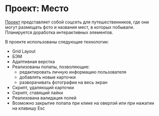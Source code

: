 # Проект: Место

[Проект](https://annashm1017.github.io/mesto/index.html) представляет собой соцсеть для путешественников, где они могут размещать фото и названия мест, в которых побывали. Планируется доработка интерактивных элементов.

В проекте использованы следующие технологии:
* Grid Layout
* БЭМ
* Адаптивная верстка
* Реализованы попапы, позволяющие: 
  * редактировать личную информацию пользователя
  * добавлять новые карточки
  * разворачивать фотографии на весь экран
* Скрипт, удаляющий карточки
* Скрипт, ставящий лайки
* Реализована валидация полей
* Возможно закрытие попапа при клике на оверлэй или при нажатии на клавишу Esc